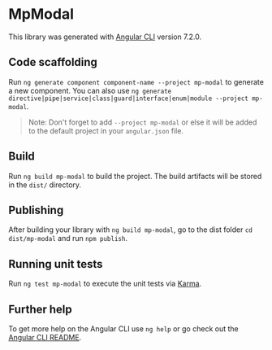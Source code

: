 # MpModal

This library was generated with [Angular CLI](https://github.com/angular/angular-cli) version 7.2.0.

## Code scaffolding

Run `ng generate component component-name --project mp-modal` to generate a new component. You can also use `ng generate directive|pipe|service|class|guard|interface|enum|module --project mp-modal`.
> Note: Don't forget to add `--project mp-modal` or else it will be added to the default project in your `angular.json` file. 

## Build

Run `ng build mp-modal` to build the project. The build artifacts will be stored in the `dist/` directory.

## Publishing

After building your library with `ng build mp-modal`, go to the dist folder `cd dist/mp-modal` and run `npm publish`.

## Running unit tests

Run `ng test mp-modal` to execute the unit tests via [Karma](https://karma-runner.github.io).

## Further help

To get more help on the Angular CLI use `ng help` or go check out the [Angular CLI README](https://github.com/angular/angular-cli/blob/master/README.md).
